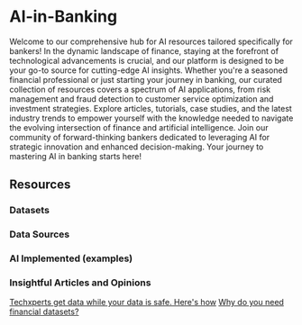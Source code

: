 # AI-in-Banking

Welcome to our comprehensive hub for AI resources tailored specifically for bankers! In the dynamic landscape of finance, staying at the forefront of technological advancements is crucial, and our platform is designed to be your go-to source for cutting-edge AI insights. Whether you're a seasoned financial professional or just starting your journey in banking, our curated collection of resources covers a spectrum of AI applications, from risk management and fraud detection to customer service optimization and investment strategies. Explore articles, tutorials, case studies, and the latest industry trends to empower yourself with the knowledge needed to navigate the evolving intersection of finance and artificial intelligence. Join our community of forward-thinking bankers dedicated to leveraging AI for strategic innovation and enhanced decision-making. Your journey to mastering AI in banking starts here!

## Resources

### Datasets
### Data Sources
### AI Implemented (examples)
### Insightful Articles and Opinions
[Techxperts get data while your data is safe. Here's how](https://mostly.ai/industries/synthetic-data-for-banking)
[Why do you need financial datasets?](https://labelyourdata.com/articles/financial-datasets-for-machine-learning)

